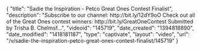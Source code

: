 {
    "title": "Sadie the Inspiration - Petco Great Ones Contest Finalist",
    "description": "Subscribe to our channel: http:\/\/bit.ly\/12dY9oO Check out all of the Great Ones contest winners: http:\/\/bit.ly\/GreatOneContest Submitted by Trisha B. Chelmsf...",
    "videoid": "145719",
    "date_created": "1394818890",
    "date_modified": "1418181187",
    "type": "captivate",
    "layout": "video",
    "url": "\/v\/sadie-the-inspiration-petco-great-ones-contest-finalist\/145719"
}